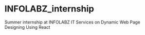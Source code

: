 # INFOLABZ_internship
Summer internship at INFOLABZ IT Services on Dynamic Web Page Designing Using React
